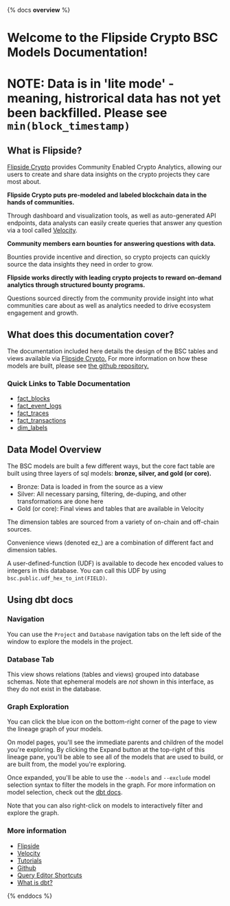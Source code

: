 {% docs __overview__ %}

# Welcome to the Flipside Crypto BSC Models Documentation!

# NOTE: Data is in 'lite mode' - meaning, histrorical data has not yet been backfilled. Please see `min(block_timestamp)`

## **What is Flipside?**

[Flipside Crypto](https://flipsidecrypto.xyz/earn) provides Community Enabled Crypto Analytics, allowing our users to create and share data insights on the crypto projects they care most about.

**Flipside Crypto puts pre-modeled and labeled blockchain data in the hands of communities.**

Through dashboard and visualization tools, as well as auto-generated API endpoints, data analysts can easily create queries that answer any question via a tool called [Velocity](https://app.flipsidecrypto.com/velocity?nav=Discover).

**Community members earn bounties for answering questions with data.**

Bounties provide incentive and direction, so crypto projects can quickly source the data insights they need in order to grow.

**Flipside works directly with leading crypto projects to reward on-demand analytics through structured bounty programs.**

Questions sourced directly from the community provide insight into what communities care about as well as analytics needed to drive ecosystem engagement and growth.

## **What does this documentation cover?**
The documentation included here details the design of the BSC tables and views available via [Flipside Crypto.](https://flipsidecrypto.xyz/earn) For more information on how these models are built, please see [the github repository.](https://github.com/FlipsideCrypto/bsc-models)

### **Quick Links to Table Documentation**

- [fact_blocks](https://flipsidecrypto.github.io/bsc-models/#!/model/model.bsc_models.core__fact_blocks)
- [fact_event_logs](https://flipsidecrypto.github.io/bsc-models/#!/model/model.bsc_models.core__fact_event_logs)
- [fact_traces](https://flipsidecrypto.github.io/bsc-models/#!/model/model.bsc_models.core__fact_traces)
- [fact_transactions](https://flipsidecrypto.github.io/bsc-models/#!/model/model.bsc_models.core__fact_transactions)
- [dim_labels](https://flipsidecrypto.github.io/bsc-models/#!/model/model.bsc_models.core__dim_labels)

## **Data Model Overview**

The BSC models are built a few different ways, but the core fact table are built using three layers of sql models: **bronze, silver, and gold (or core).**

- Bronze: Data is loaded in from the source as a view
- Silver: All necessary parsing, filtering, de-duping, and other transformations are done here
- Gold (or core): Final views and tables that are available in Velocity

The dimension tables are sourced from a variety of on-chain and off-chain sources.

Convenience views (denoted ez_) are a combination of different fact and dimension tables. 

A user-defined-function (UDF) is available to decode hex encoded values to integers in this database. You can call this UDF by using `bsc.public.udf_hex_to_int(FIELD)`.


## **Using dbt docs**
### Navigation

You can use the ```Project``` and ```Database``` navigation tabs on the left side of the window to explore the models in the project.

### Database Tab

This view shows relations (tables and views) grouped into database schemas. Note that ephemeral models are *not* shown in this interface, as they do not exist in the database.

### Graph Exploration

You can click the blue icon on the bottom-right corner of the page to view the lineage graph of your models.

On model pages, you'll see the immediate parents and children of the model you're exploring. By clicking the Expand button at the top-right of this lineage pane, you'll be able to see all of the models that are used to build, or are built from, the model you're exploring.

Once expanded, you'll be able to use the ```--models``` and ```--exclude``` model selection syntax to filter the models in the graph. For more information on model selection, check out the [dbt docs](https://docs.getdbt.com/docs/model-selection-syntax).

Note that you can also right-click on models to interactively filter and explore the graph.


### **More information**
- [Flipside](https://flipsidecrypto.xyz/earn)
- [Velocity](https://app.flipsidecrypto.com/velocity?nav=Discover)
- [Tutorials](https://docs.flipsidecrypto.com/our-data/tutorials)
- [Github](https://github.com/FlipsideCrypto/bsc-models)
- [Query Editor Shortcuts](https://docs.flipsidecrypto.com/velocity/query-editor-shortcuts)
- [What is dbt?](https://docs.getdbt.com/docs/introduction)



{% enddocs %}
